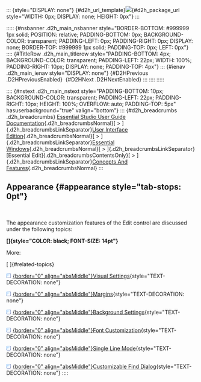::: {style="DISPLAY: none"}
[](ms-xhelp:///?Id=d2h_url_template){#d2h_url_template}![](!package_url!){#d2h_package_url style="WIDTH: 0px; DISPLAY: none; HEIGHT: 0px"}
:::

::::: {#nsbanner .d2h_main_nsbanner style="BORDER-BOTTOM: #999999 1px solid; POSITION: relative; PADDING-BOTTOM: 0px; BACKGROUND-COLOR: transparent; PADDING-LEFT: 0px; PADDING-RIGHT: 0px; DISPLAY: none; BORDER-TOP: #999999 1px solid; PADDING-TOP: 0px; LEFT: 0px"}
:::: {#TitleRow .d2h_main_titlerow style="PADDING-BOTTOM: 4px; BACKGROUND-COLOR: transparent; PADDING-LEFT: 22px; WIDTH: 100%; PADDING-RIGHT: 10px; DISPLAY: none; PADDING-TOP: 4px"}
::: {#ienav .d2h_main_ienav style="DISPLAY: none"}
[](ms-xhelp:///?Id=d4a2874a-6398-4f3a-8b3f-cd2363fa7679){#D2HPrevious .D2HPreviousEnabled}  [](ms-xhelp:///?Id=9d262f73-2f39-438c-b1f8-0f3010ba241f){#D2HNext .D2HNextEnabled}
:::
::::
:::::

:::: {#nstext .d2h_main_nstext style="PADDING-BOTTOM: 10px; BACKGROUND-COLOR: transparent; PADDING-LEFT: 22px; PADDING-RIGHT: 10px; HEIGHT: 100%; OVERFLOW: auto; PADDING-TOP: 5px" hasuserbackground="true" valign="bottom"}
::: {#d2h_breadcrumbs .d2h_breadcrumbs}
[Essential Studio User Guide Documentation](ms-xhelp:///?Id=12457748-09e3-4d74-a240-8e049cedf030){.d2h_breadcrumbsNormal}[ \> ]{.d2h_breadcrumbsLinkSeparator}[User Interface Edition](ms-xhelp:///?Id=c29296b7-531c-413b-a0ec-488ca1f7f669){.d2h_breadcrumbsNormal}[ \> ]{.d2h_breadcrumbsLinkSeparator}[Essential Windows](ms-xhelp:///?Id=e60759d8-47a4-4570-9d7a-16a68d63f2ea){.d2h_breadcrumbsNormal}[ \> ]{.d2h_breadcrumbsLinkSeparator}[Essential Edit]{.d2h_breadcrumbsContentsOnly}[ \> ]{.d2h_breadcrumbsLinkSeparator}[Concepts And Features](ms-xhelp:///?Id=7c39cee6-8434-4711-a18e-efaba8ac85c0){.d2h_breadcrumbsNormal}
:::

## Appearance {#appearance style="tab-stops: 0pt"}

 

The appearance customization features of the Edit control are discussed under the following topics:

**[]{style="COLOR: black; FONT-SIZE: 14pt"}** 

More:

[ ]{#related-topics}

[![](button.gif){border="0" align="absMiddle"}Visual Settings](ms-xhelp:///?Id=9d262f73-2f39-438c-b1f8-0f3010ba241f){style="TEXT-DECORATION: none"}

[![](button.gif){border="0" align="absMiddle"}Margins](ms-xhelp:///?Id=06b1bd82-350b-4c4b-bd5a-6d79918d06d0){style="TEXT-DECORATION: none"}

[![](button.gif){border="0" align="absMiddle"}Background Settings](ms-xhelp:///?Id=809b97bc-d177-4380-9f81-6e79982fab2f){style="TEXT-DECORATION: none"}

[![](button.gif){border="0" align="absMiddle"}Font Customization](ms-xhelp:///?Id=39f9a727-7c25-40f8-97f4-757962503137){style="TEXT-DECORATION: none"}

[![](button.gif){border="0" align="absMiddle"}Single Line Mode](ms-xhelp:///?Id=95bae6cb-61d5-4ed3-a42e-4215ace98160){style="TEXT-DECORATION: none"}

[![](button.gif){border="0" align="absMiddle"}Customizable Find Dialog](ms-xhelp:///?Id=e562b29e-aa9c-47bb-a0ae-b2f2fd1aacae){style="TEXT-DECORATION: none"}
::::
